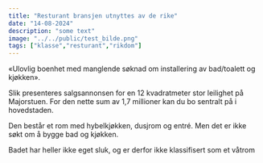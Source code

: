 ```yaml
---
title: "Resturant bransjen utnyttes av de rike"
date: "14-08-2024"
description: "some text"
image: "../../public/test_bilde.png"
tags: ["klasse","resturant","rikdom"]
---
```

«Ulovlig boenhet med manglende søknad om installering av bad/toalett og kjøkken».

Slik presenteres salgsannonsen for en 12 kvadratmeter stor leilighet på Majorstuen. For den nette sum av 1,7 millioner kan du bo sentralt på i hovedstaden.

Den består et rom med hybelkjøkken, dusjrom og entré. Men det er ikke søkt om å bygge bad og kjøkken.

Badet har heller ikke eget sluk, og er derfor ikke klassifisert som et våtrom

